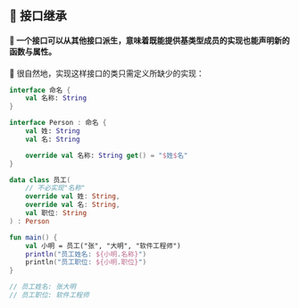 ## 🔗 接口继承

#### 🌟 一个接口可以从其他接口派生，意味着既能提供基类型成员的实现也能声明新的函数与属性。

🍃 很自然地，实现这样接口的类只需定义所缺少的实现：

```kotlin
interface 命名 {
    val 名称: String
}

interface Person : 命名 {
    val 姓: String
    val 名: String

    override val 名称: String get() = "$姓$名"
}

data class 员工(
    // 不必实现"名称"
    override val 姓: String,
    override val 名: String,
    val 职位: String
) : Person

fun main() {
    val 小明 = 员工("张", "大明", "软件工程师")
    println("员工姓名: ${小明.名称}")
    println("员工职位: ${小明.职位}")
}

// 员工姓名: 张大明
// 员工职位: 软件工程师
```